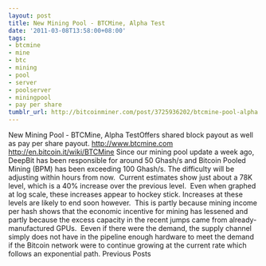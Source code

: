 ```yaml
---
layout: post
title: New Mining Pool - BTCMine, Alpha Test
date: '2011-03-08T13:58:00+08:00'
tags:
- btcmine
- mine
- btc
- mining
- pool
- server
- poolserver
- miningpool
- pay per share
tumblr_url: http://bitcoinminer.com/post/3725936202/btcmine-pool-alpha
---
```

New Mining Pool - BTCMine, Alpha TestOffers shared block payout as well as pay per share payout.
http://www.btcmine.com
http://en.bitcoin.it/wiki/BTCMine
Since our mining pool update a week ago, DeepBit has been responsible for around 50 Ghash/s and Bitcoin Pooled Mining (BPM) has been exceeding 100 Ghash/s.
The difficulty will be adjusting within hours from now.  Current estimates show just about a 78K level, which is a 40% increase over the previous level.  Even when graphed at log scale, these increases appear to hockey stick.
Increases at these levels are likely to end soon however.  This is partly because mining income per hash shows that the economic incentive for mining has lessened and partly because the excess capacity in the recent jumps came from already-manufactured GPUs.  Eeven if there were the demand, the supply channel simply does not have in the pipeline enough hardware to meet the demand if the Bitcoin network were to continue growing at the current rate which follows an exponential path.
Previous Posts

